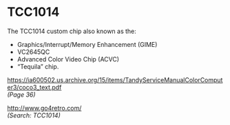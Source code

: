 ﻿# TCC1014
The TCC1014 custom chip also known as the:
* Graphics/Interrupt/Memory Enhancement (GIME) 
* VC2645QC 
* Advanced Color Video Chip (ACVC)
* “Tequila” chip.

https://ia600502.us.archive.org/15/items/TandyServiceManualColorComputer3/coco3_text.pdf  \
*(Page 36)*

http://www.go4retro.com/ \
*(Search: TCC1014)*
